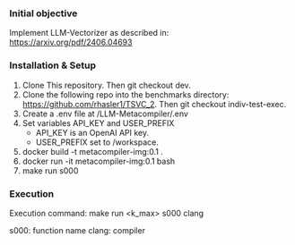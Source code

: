 ### Initial objective
Implement LLM-Vectorizer as described in: https://arxiv.org/pdf/2406.04693

### Installation & Setup
1. Clone This repository. Then git checkout dev.
2. Clone the following repo into the benchmarks directory: https://github.com/rhasler1/TSVC_2. Then git checkout indiv-test-exec.
3. Create a .env file at /LLM-Metacompiler/.env
4. Set variables API_KEY and USER_PREFIX
    - API_KEY is an OpenAI API key.
    - USER_PREFIX set to /workspace.
5. docker build -t metacompiler-img:0.1 .
6. docker run -it metacompiler-img:0.1 bash
7. make run s000

### Execution
Execution command: make run <benchmark> <compiler> <model> <k_max> 
s000 clang

s000: function name
clang: compiler
